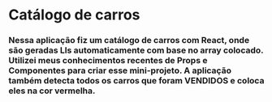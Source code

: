 # Catálogo de carros

### Nessa aplicação fiz um catálogo de carros com React, onde são geradas LIs automaticamente com base no array colocado. Utilizei meus conhecimentos recentes de Props e Componentes para criar esse mini-projeto. A aplicação também detecta todos os carros que foram VENDIDOS e coloca eles na cor vermelha.
